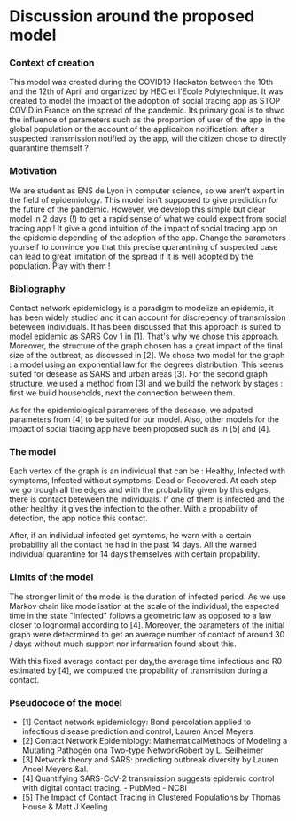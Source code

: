 # Discussion around the proposed model

### Context of creation

This model was created during the COVID19 Hackaton between the 10th and the 12th of April and organized by HEC et l'Ecole Polytechnique.
It was created to model the impact of the adoption of social tracing app as STOP COVID in France on the spread of the pandemic.
Its primary goal is to shwo the influence of parameters such as the proportion of user of the app in the global population or the account of the applicaiton notification: after a 
suspected transmission notified by the app, will the citizen chose to directly quarantine themself ?


### Motivation

We are student as ENS de Lyon in computer science, so we aren't expert in the field of epidemiology. This model isn't supposed to give prediction for the future of the pandemic.
However, we develop this simple but clear model in 2 days (!) to get a rapid sense of what we could expect from social tracing app !
It give a good intuition of the impact of social tracing app on the epidemic depending of the adoption of the app. 
Change the parameters yourself to convince you that this precise quarantining of suspected case can lead to great limitation of the spread if it is well adopted by the population.
Play with them !

### Bibliography

Contact network epidemiology is a paradigm to modelize an epidemic, it has been widely studied and it can account for discrepency of transmission beteween individuals.
It has been discussed that this approach is suited to model epidemic as SARS Cov 1 in [1].
That's why we chose this approach.
Moreover, the structure of the graph chosen has a great impact of the final size of the outbreat, as discussed in [2].
We chose two model for the graph : a model using an exponential law for the degrees distribution. This seems suited for desease as SARS and urban areas [3]. 
For the second graph structure, we used a method from [3] and we build the network by stages : first we build households, next the connection between them.

As for the epidemiological parameters of the desease, we adpated parameters from [4] to be suited for our model.
Also, other models for the impact of social tracing app have been proposed such as in [5] and [4].

### The model

Each vertex of the graph is an individual that can be : Healthy, Infected with symptoms, Infected without symptoms, Dead or Recovered.
At each step we go trough all the edges and with the probability given by this edges, there is contact beteween the individuals.
If one of them is infected and the other healthy, it gives the infection to the other. With a propability of detection, the app notice this contact.

After, if an individual infected get symtoms, he warn with a certain probability all the contact he had in the past 14 days. 
All the warned individual quarantine for 14 days themselves with certain propability.


### Limits of the model

The stronger limit of the model is the duration of infected period. As we use Markov chain like modelisation at the scale of the individual, the espected time in the 
state "Infected" follows a geometric law as opposed to a law closer to lognormal according to [4].
Moreover, the parameters of the initial graph were detecrmined to get an average number of contact of around 30 / days without much support nor information found about this.

With this fixed average contact per day,the average time infectious and R0 estimated by [4],  we computed the propability of transmistion during a contact.

### Pseudocode of the model


* [1] Contact network epidemiology: Bond percolation applied to infectious disease prediction and control, Lauren Ancel Meyers 
* [2] Contact Network Epidemiology: MathematicalMethods of Modeling a Mutating Pathogen ona Two-type NetworkRobert by L. Seilheimer
* [3] Network theory and SARS: predicting outbreak diversity by Lauren Ancel Meyers &al.
* [4] Quantifying SARS-CoV-2 transmission suggests epidemic control with digital contact tracing.  - PubMed - NCBI
* [5] The Impact of Contact Tracing in Clustered Populations by Thomas House & Matt J Keeling